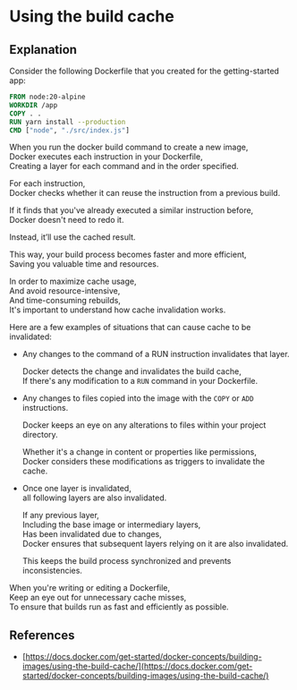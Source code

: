 # Using the build cache

## Explanation

Consider the following Dockerfile that you created for the getting-started app:

```dockerfile
FROM node:20-alpine
WORKDIR /app
COPY . .
RUN yarn install --production
CMD ["node", "./src/index.js"]
```

When you run the docker build command to create a new image,  
Docker executes each instruction in your Dockerfile,  
Creating a layer for each command and in the order specified.

For each instruction,  
Docker checks whether it can reuse the instruction from a previous build.

If it finds that you've already executed a similar instruction before,  
Docker doesn't need to redo it.

Instead, it’ll use the cached result.

This way, your build process becomes faster and more efficient,  
Saving you valuable time and resources.

In order to maximize cache usage,  
And avoid resource-intensive,  
And time-consuming rebuilds,  
It's important to understand how cache invalidation works.

Here are a few examples of situations that can cause cache to be invalidated:

- Any changes to the command of a RUN instruction invalidates that layer.

  Docker detects the change and invalidates the build cache,  
  If there's any modification to a `RUN` command in your Dockerfile.

- Any changes to files copied into the image with the `COPY` or `ADD` instructions.

  Docker keeps an eye on any alterations to files within your project directory.

  Whether it's a change in content or properties like permissions,  
  Docker considers these modifications as triggers to invalidate the cache.

- Once one layer is invalidated,  
  all following layers are also invalidated.

  If any previous layer,  
  Including the base image or intermediary layers,  
  Has been invalidated due to changes,  
  Docker ensures that subsequent layers relying on it are also invalidated.

  This keeps the build process synchronized and prevents inconsistencies.

When you're writing or editing a Dockerfile,  
Keep an eye out for unnecessary cache misses,  
To ensure that builds run as fast and efficiently as possible.

## References

- [https://docs.docker.com/get-started/docker-concepts/building-images/using-the-build-cache/](https://docs.docker.com/get-started/docker-concepts/building-images/using-the-build-cache/)
